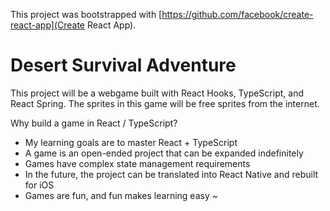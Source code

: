 This project was bootstrapped with [https://github.com/facebook/create-react-app](Create React App).

# Desert Survival Adventure

This project will be a webgame built with React Hooks, TypeScript, and React Spring.
The sprites in this game will be free sprites from the internet.

Why build a game in React / TypeScript?

- My learning goals are to master React + TypeScript
- A game is an open-ended project that can be expanded indefinitely
- Games have complex state management requirements
- In the future, the project can be translated into React Native and rebuilt for iOS
- Games are fun, and fun makes learning easy ~
